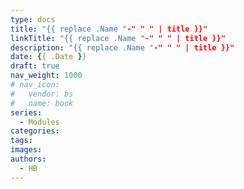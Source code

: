 ```yaml
---
type: docs
title: "{{ replace .Name "-" " " | title }}"
linkTitle: "{{ replace .Name "-" " " | title }}"
description: "{{ replace .Name "-" " " | title }}"
date: {{ .Date }}
draft: true
nav_weight: 1000
# nav_icon:
#   vendor: bs
#   name: book
series:
  - Modules
categories:
tags:
images:
authors:
  - HB
---
```


